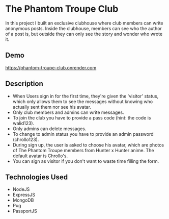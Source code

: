 
# The Phantom Troupe Club

In this project I built an exclusive clubhouse where club members can write anonymous posts. Inside the clubhouse, members can see who the author of a post is, but outside they can only see the story and wonder who wrote it.



## Demo

https://phantom-troupe-club.onrender.com


## Description
- When Users sign in for the first time, they're given the 'visitor' status, which only allows them to see the messages without knowing who actually sent them nor see his avatar.
- Only club members and admins can write messages.
- To join the club you have to provide a pass code (hint: the code is walid123).
- Only admins can delete messages.
- To change to admin status you have to provide an admin password (chrollo123).
- During sign up, the user is asked to choose his avatar, which are photos of The Phantom Troupe members from Hunter x Hunter anime. The default avatar is Chrollo's.
- You can sign as visitor if you don't want to waste time filling the form.
## Technologies Used
- NodeJS
- ExpressJS
- MongoDB
- Pug
- PassportJS
